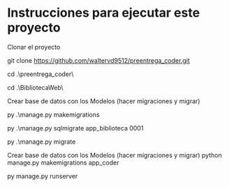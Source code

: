 # Instrucciones para ejecutar este proyecto


Clonar el proyecto

git clone https://github.com/waltervd9512/preentrega_coder.git

cd .\preentrega_coder\

cd .\BibliotecaWeb\   

Crear base de datos con los Modelos (hacer migraciones y migrar)

py .\manage.py makemigrations


py .\manage.py sqlmigrate app_biblioteca 0001   


py .\manage.py migrate  



Crear base de datos con los Modelos (hacer migraciones y migrar)
python manage.py makemigrations app_coder


py manage.py runserver
